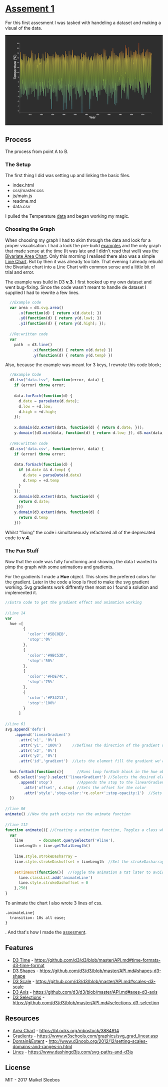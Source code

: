# [Assement 1](https://senpaizuri.github.io/fe3-assessment-1/)
For this first assesment I was tasked with handeling a dataset and making a visual of the data.

![Preview](preview.png)

## Process
The process from point A to B.
### The Setup
The first thing I did was setting up and linking the basic files.
* index.html
* css/master.css
* js/main.js
* readme.md
* data.csv

I pulled the Temperature [data](https://github.com/cmda-fe3/course-17-18/blob/master/assessment-1/temperature.csv) and began working my magic.

### Choosing the Graph
When choosing my graph I had to skim through the data and look for a proper visualisation.
I had a look the pre-build [examples](https://github.com/d3/d3/wiki/Gallery) and the only graph that made sense at the time (It was late and I didn't read that well) was the [Bivariate Area Chart](https://bl.ocks.org/mbostock/3884914).
Only this morning I realised there also was a simple  [Line Chart](https://bl.ocks.org/mbostock/3883245). But by then it was already too late.
That evening I already rebuild the Bivariate chart into a Line Chart with common sense and a little bit of trial and error.

The example was build in D3 **v.3**. I first hooked up my own dataset and went bug-fixing. Since the code wasn't meant to handle de dataset I supplied I had to rewrite a few lines.

```Javascript
  //Example code
  var area = d3.svg.area()
      .x(function(d) { return x(d.date); })
      .y0(function(d) { return y(d.low); })
      .y1(function(d) { return y(d.high); });

  //Re:written code
  var
    path  = d3.line()
            .x(function(d) { return x(d.date) })
            .y(function(d) { return y(d.temp) })
```

Also, because the example was meant for 3 keys, I rewrote this code block;
```Javascript
  //Example Code
  d3.tsv("data.tsv", function(error, data) {
    if (error) throw error;

    data.forEach(function(d) {
      d.date = parseDate(d.date);
      d.low = +d.low;
      d.high = +d.high;
    });

    x.domain(d3.extent(data, function(d) { return d.date; }));
    y.domain([d3.min(data, function(d) { return d.low; }), d3.max(data, function(d) { return d.high; })]);

  //Re:written code
  d3.csv('data.csv', function(error, data) {
    if (error) throw error;

    data.forEach(function(d) {     
      if (d.date && d.temp) {     
        d.date = parseDate(d.date)  
        d.temp = +d.temp          
      }
    });
    x.domain(d3.extent(data, function(d) {
      return d.date;
     }))
    y.domain(d3.extent(data, function(d) {
      return d.temp
    }))
```
Whilst "fixing" the code i simultaneously refactored all of the deprecated code to **v.4**.

### The Fun Stuff

Now that the code was fully functioning and showing the data I wanted to pimp the graph with some animations and gradients.

For the gradients I made a **Hue** object. This stores the prefered colors for the gradient. Later in the code a loop is fired to make the svg gradient working. Svg gradients work diffrently then most so I found a solution and implemented it. 
```Javascript
//Extra code to get the gradient effect and animation working

//Line 14
var
  hue =[                      
        {
          'color':'#5BC0EB',
          'stop':'0%'
        },
        {
          'color':'#9BC53D',
          'stop':'50%'
        },
        {
          'color':'#FDE74C',
          'stop':'75%'
        },
        {
          'color':'#F34213',
          'stop':'100%'
        }
      ]
      
//Line 61
svg.append('defs')
    .append('linearGradient') 
      .attr('x1', '0%')       
      .attr('y1', '100%')     //Defines the direction of the gradient we're about to make
      .attr('x2', '0%')
      .attr('y2', '0%')
      .attr('id','gradient')  //Lets the element fill the gradient we're about to make

  hue.forEach(function(c){      //Runs loop forEach block in the hue object so that every color is displayed
    d3.select('svg').select('linearGradient') //Selects the desired element
      .append('stop')           //Appends the stop to the linearGradient to get that juicy gradient
        .attr('offset', c.stop) //Sets the offset for the color
        .attr('style','stop-color:'+c.color+';stop-opacity:1')  //Sets the stopcolor and opacity
  })
  
//line 86
animate() //Now the path exists run the animate function
  
//line 112
function animate(){ //Creating a animation function, Toggles a class which starts the animation
  var
    line       = document.querySelector('#line'),
    lineLength = line.getTotalLength()

    line.style.strokeDasharray =
    line.style.strokeDashoffset = lineLength  //Set the strokeDasharray and offset to it's own length to display it 'outofbounds'

    setTimeout(function(){  //Toggle the animation a tat later to avoid loading weirdness
      line.classList.add('animateLine')
      line.style.strokeDashoffset = 0
    },250)
}
```
To animate the chart I also wrote 3 lines of css.
```CSS3
.animateLine{
  transition: 10s all ease;
}
```
.
And that's how I made the [assesment](https://senpaizuri.github.io/fe3-assessment-1/).

## Features
*  [D3 Time](https://github.com/d3/d3/blob/master/API.md#time-formats-d3-time-format)       - https://github.com/d3/d3/blob/master/API.md#time-formats-d3-time-format
*  [D3 Shapes](https://github.com/d3/d3/blob/master/API.md#shapes-d3-shape)     - https://github.com/d3/d3/blob/master/API.md#shapes-d3-shape
*  [D3 Scale](https://github.com/d3/d3/blob/master/API.md#scales-d3-scale)     - https://github.com/d3/d3/blob/master/API.md#scales-d3-scale
*  [D3 Axis](https://github.com/d3/d3/blob/master/API.md#axes-d3-axis)     - https://github.com/d3/d3/blob/master/API.md#axes-d3-axis
*  [D3 Selections](https://github.com/d3/d3/blob/master/API.md#selections-d3-selection)     - https://github.com/d3/d3/blob/master/API.md#selections-d3-selection

## Resources
*  [Area Chart](https://bl.ocks.org/mbostock/3884914)    - https://bl.ocks.org/mbostock/3884914
*  [Gradients](https://www.w3schools.com/graphics/svg_grad_linear.asp)     - https://www.w3schools.com/graphics/svg_grad_linear.asp
*  [Domain&Extent](http://www.d3noob.org/2012/12/setting-scales-domains-and-ranges-in.html) - http://www.d3noob.org/2012/12/setting-scales-domains-and-ranges-in.html
*  [Lines](https://www.dashingd3js.com/svg-paths-and-d3js)  - https://www.dashingd3js.com/svg-paths-and-d3js

## License

MIT - 2017 Maikel Sleebos
